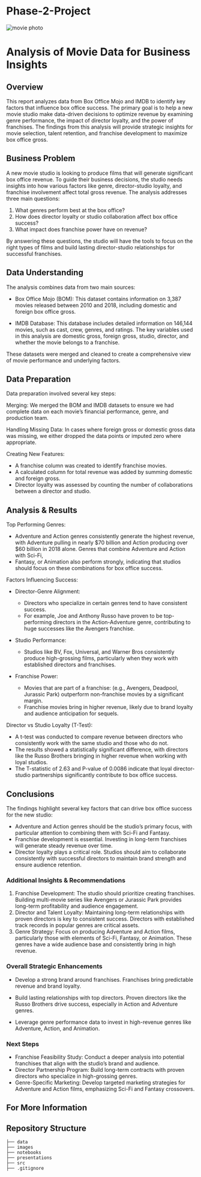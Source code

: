 
# Phase-2-Project
![movie photo](<premium_photo-1661675440353-6a6019c95bc7.jpeg>)
# Analysis of Movie Data for Business Insights

## Overview
This report analyzes data from Box Office Mojo and IMDB to identify key factors that influence box office success. The primary goal is to help a new movie studio make data-driven decisions to optimize revenue by examining genre performance, the impact of director loyalty, and the power of franchises. The findings from this analysis will provide strategic insights for movie selection, talent retention, and franchise development to maximize box office gross.

## Business Problem 
A new movie studio is looking to produce films that will generate significant box office revenue. To guide their business decisions, the studio needs insights into how various factors like genre, director-studio loyalty, and franchise involvement affect total gross revenue. The analysis addresses three main questions:

  1. What genres perform best at the box office?
  2. How does director loyalty or studio collaboration affect box office success?
  3. What impact does franchise power have on revenue?

By answering these questions, the studio will have the tools to focus on the right types of films and build lasting director-studio relationships for successful franchises.

## Data Understanding 
The analysis combines data from two main sources:

- Box Office Mojo (BOM): This dataset contains information on 3,387 movies released between 2010 and 2018, including domestic and foreign box office gross.

- IMDB Database: This database includes detailed information on 146,144 movies, such as cast, crew, genres, and ratings. The key variables used in this analysis are domestic gross, foreign gross, studio, director, and whether the movie belongs to a franchise.

These datasets were merged and cleaned to create a comprehensive view of movie performance and underlying factors.

## Data Preparation
Data preparation involved several key steps:

Merging: We merged the BOM and IMDB datasets to ensure we had complete data on each movie’s financial performance, genre, and production team.

Handling Missing Data: In cases where foreign gross or domestic gross data was missing, we either dropped the data points or imputed zero where appropriate.

Creating New Features:

- A franchise column was created to identify franchise movies.
- A calculated column for total revenue was added by summing domestic and foreign gross.
- Director loyalty was assessed by counting the number of collaborations between a director and studio.


## Analysis & Results
Top Performing Genres:

- Adventure and Action genres consistently generate the highest revenue, with Adventure pulling in nearly $70 billion and Action producing over $60 billion in 2018 alone.
Genres that combine Adventure and Action with Sci-Fi,
- Fantasy, or Animation also perform strongly, indicating that studios should focus on these combinations for box office success.
  
Factors Influencing Success:
- Director-Genre Alignment: 
   - Directors who specialize in certain genres tend to have consistent success.
   - For example, Joe and Anthony Russo have proven to be top-performing directors in the Action-Adventure genre, contributing to huge successes like the Avengers franchise.
  
- Studio Performance:
   - Studios like BV, Fox, Universal, and Warner Bros consistently produce high-grossing films, particularly when they work with established directors and franchises.

- Franchise Power:
   - Movies that are part of a franchise: (e.g., Avengers, Deadpool, Jurassic Park) outperform non-franchise movies by a significant margin.
   - Franchise movies bring in higher revenue, likely due to brand loyalty and audience anticipation for sequels.
  
Director vs Studio Loyalty (T-Test):
- A t-test was conducted to compare revenue between directors who consistently work with the same studio and those who do not.
- The results showed a statistically significant difference, with directors like the Russo Brothers bringing in higher revenue when working with loyal studios.
- The T-statistic of 2.63 and P-value of 0.0086 indicate that loyal director-studio partnerships significantly contribute to box office success.

## Conclusions
The findings highlight several key factors that can drive box office success for the new studio:

- Adventure and Action genres should be the studio’s primary focus, with particular attention to combining them with Sci-Fi and Fantasy.
- Franchise development is essential. Investing in long-term franchises will generate steady revenue over time.
- Director loyalty plays a critical role. Studios should aim to collaborate consistently with successful directors to maintain brand strength and ensure audience retention.

### **Additional Insights & Recommendations**
1. Franchise Development:
The studio should prioritize creating franchises. Building multi-movie series like Avengers or Jurassic Park provides long-term profitability and audience engagement.
2. Director and Talent Loyalty:
Maintaining long-term relationships with proven directors is key to consistent success. Directors with established track records in popular genres are critical assets.
3. Genre Strategy:
Focus on producing Adventure and Action films, particularly those with elements of Sci-Fi, Fantasy, or Animation. These genres have a wide audience base and consistently bring in high revenue.

 ### **Overall Strategic Enhancements**
- Develop a strong brand around franchises. Franchises bring predictable revenue and brand loyalty.

- Build lasting relationships with top directors. Proven directors like the Russo Brothers drive success, especially in Action and Adventure genres.

- Leverage genre performance data to invest in high-revenue genres like Adventure, Action, and Animation.
 
 ### Next Steps
- Franchise Feasibility Study: Conduct a deeper analysis into potential franchises that align with the studio’s brand and audience.
- Director Partnership Program: Build long-term contracts with proven directors who specialize in high-grossing genres.
- Genre-Specific Marketing: Develop targeted marketing strategies for Adventure and Action films, emphasizing Sci-Fi and Fantasy crossovers.
 ## For More Information

 ## Repository Structure 

```
├── data
├── images
├── notebooks
├── presentations
├── src
├── .gitignore
```
